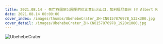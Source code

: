 ```yaml
---
title: 2021.08.14 - 死亡谷国家公园里的优比喜比火山口，加利福尼亚州 (© Albert Knapp/Alamy)
date: 2021.08.14 00:00:00
cover_index: /images/thumbs/UbehebeCrater_ZH-CN0157876978_533x300.jpg
cover_detail: /images/UbehebeCrater_ZH-CN0157876978_1920x1080.jpg
---
```


![UbehebeCrater](/images/UbehebeCrater_ZH-CN0157876978_1920x1080.jpg)
